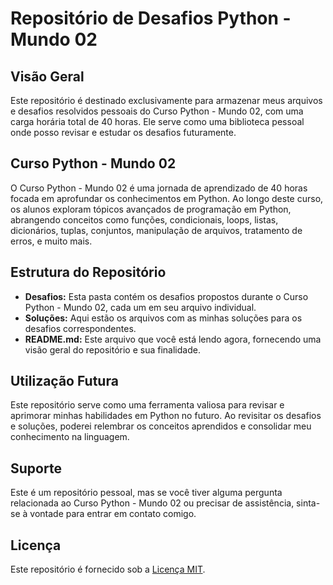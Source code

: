 # Repositório de Desafios Python - Mundo 02

## Visão Geral

Este repositório é destinado exclusivamente para armazenar meus arquivos e desafios resolvidos pessoais do Curso Python - Mundo 02, com uma carga horária total de 40 horas. Ele serve como uma biblioteca pessoal onde posso revisar e estudar os desafios futuramente.

## Curso Python - Mundo 02

O Curso Python - Mundo 02 é uma jornada de aprendizado de 40 horas focada em aprofundar os conhecimentos em Python. Ao longo deste curso, os alunos exploram tópicos avançados de programação em Python, abrangendo conceitos como funções, condicionais, loops, listas, dicionários, tuplas, conjuntos, manipulação de arquivos, tratamento de erros, e muito mais.

## Estrutura do Repositório

- **Desafios:** Esta pasta contém os desafios propostos durante o Curso Python - Mundo 02, cada um em seu arquivo individual.
- **Soluções:** Aqui estão os arquivos com as minhas soluções para os desafios correspondentes.
- **README.md:** Este arquivo que você está lendo agora, fornecendo uma visão geral do repositório e sua finalidade.

## Utilização Futura

Este repositório serve como uma ferramenta valiosa para revisar e aprimorar minhas habilidades em Python no futuro. Ao revisitar os desafios e soluções, poderei relembrar os conceitos aprendidos e consolidar meu conhecimento na linguagem.

## Suporte

Este é um repositório pessoal, mas se você tiver alguma pergunta relacionada ao Curso Python - Mundo 02 ou precisar de assistência, sinta-se à vontade para entrar em contato comigo.

## Licença

Este repositório é fornecido sob a [Licença MIT](https://opensource.org/licenses/MIT).
